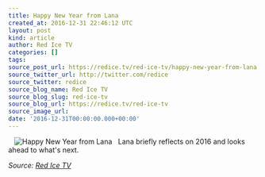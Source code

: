 ```yaml
---
title: Happy New Year from Lana
created_at: 2016-12-31 22:46:12 UTC
layout: post
kind: article
author: Red Ice TV
categories: []
tags: 
source_post_url: https://redice.tv/red-ice-tv/happy-new-year-from-lana
source_twitter_url: http://twitter.com/redice
source_twitter: redice
source_blog_name: Red Ice TV
source_blog_slug: red-ice-tv
source_blog_url: https://redice.tv/red-ice-tv
source_image_url: 
date: '2016-12-31T00:00:00.000+00:00'
---
```

<img align="left" hspace="12" alt="Happy New Year from Lana" src="https://rdice.net/a/c/t/16/Happy-New-Year-from-Lana.9cd7b47f.jpg"> Lana briefly reflects on 2016 and looks ahead to what's next.<div class="">
    <i>Source: <a href="https://redice.tv/red-ice-tv">Red Ice TV</a></i>
</div>
